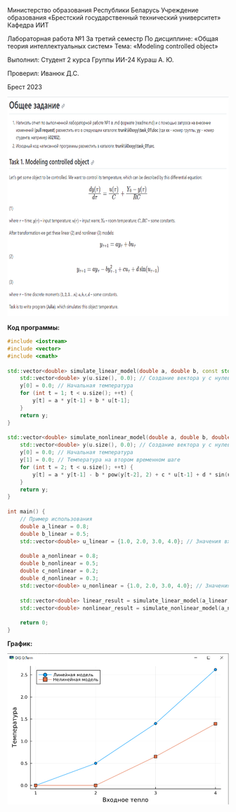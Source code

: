 ﻿Министерство образования Республики Беларусь
Учреждение образования
«Брестский государственный технический университет»
Кафедра ИИТ

Лабораторная работа №1
За третий семестр
По дисциплине: «Общая теория интеллектуальных систем»
Тема: «Modeling controlled object»

Выполнил:
Студент 2 курса
Группы ИИ-24
Кураш А. Ю.

Проверил:
Иванюк Д.С.

Брест 2023

<img src="image.jpg" alt="" width="1200" height="500">

**Код программы:**
```c++
#include <iostream>
#include <vector>
#include <cmath>

std::vector<double> simulate_linear_model(double a, double b, const std::vector<double>& u) {
    std::vector<double> y(u.size(), 0.0); // Создание вектора y с нулевыми значениями
    y[0] = 0.0; // Начальная температура
    for (int t = 1; t < u.size(); ++t) {
        y[t] = a * y[t-1] + b * u[t-1];
    }
    return y;
}

std::vector<double> simulate_nonlinear_model(double a, double b, double c, double d, const std::vector<double>& u) {
    std::vector<double> y(u.size(), 0.0); // Создание вектора y с нулевыми значениями
    y[0] = 0.0; // Начальная температура
    y[1] = 0.0; // Температура на втором временном шаге
    for (int t = 2; t < u.size(); ++t) {
        y[t] = a * y[t-1] - b * pow(y[t-2], 2) + c * u[t-1] + d * sin(u[t-2]);
    }
    return y;
}

int main() {
    // Пример использования
    double a_linear = 0.8;
    double b_linear = 0.5;
    std::vector<double> u_linear = {1.0, 2.0, 3.0, 4.0}; // Значения входящего тепла для линейной модели

    double a_nonlinear = 0.8;
    double b_nonlinear = 0.5;
    double c_nonlinear = 0.2;
    double d_nonlinear = 0.3;
    std::vector<double> u_nonlinear = {1.0, 2.0, 3.0, 4.0}; // Значения входящего тепла для нелинейной модели

    std::vector<double> linear_result = simulate_linear_model(a_linear, b_linear, u_linear);
    std::vector<double> nonlinear_result = simulate_nonlinear_model(a_nonlinear, b_nonlinear, c_nonlinear, d_nonlinear, u_nonlinear);
    
    return 0;
}
```
**График:**

![](graphics.jpg)
